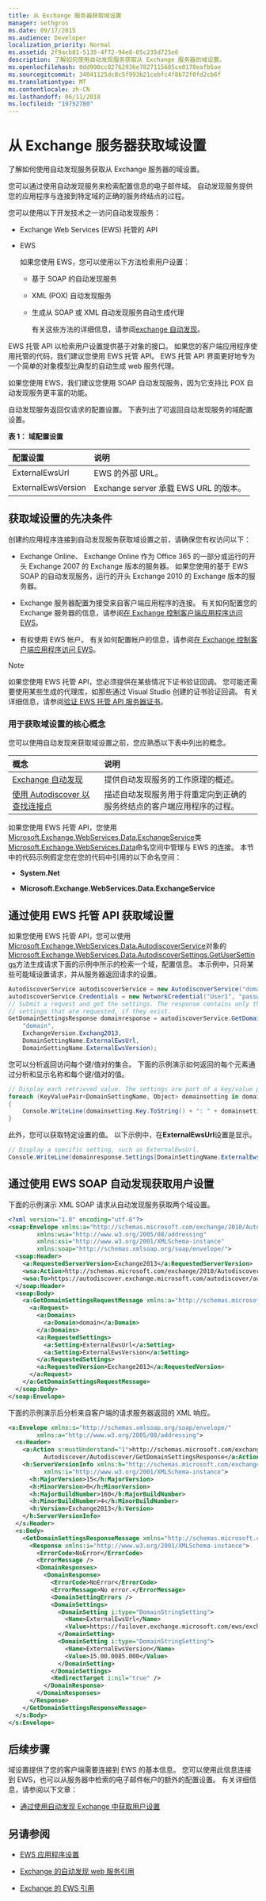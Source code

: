 ```yaml
---
title: 从 Exchange 服务器获取域设置
manager: sethgros
ms.date: 09/17/2015
ms.audience: Developer
localization_priority: Normal
ms.assetid: 2f9acb81-5135-4f72-94e8-65c235d725e6
description: 了解如何使用自动发现服务获取从 Exchange 服务器的域设置。
ms.openlocfilehash: 0dd990cc82762936e7827115685ce0178eafb5ae
ms.sourcegitcommit: 34041125dc8c5f993b21cebfc4f8b72f0fd2cb6f
ms.translationtype: MT
ms.contentlocale: zh-CN
ms.lasthandoff: 06/11/2018
ms.locfileid: "19752780"
---
```

# <a name="get-domain-settings-from-an-exchange-server"></a>从 Exchange 服务器获取域设置

了解如何使用自动发现服务获取从 Exchange 服务器的域设置。
  
您可以通过使用自动发现服务来检索配置信息的电子邮件域。 自动发现服务提供您的应用程序与连接到特定域的正确的服务终结点的过程。
  
您可以使用以下开发技术之一访问自动发现服务：
  
- Exchange Web Services (EWS) 托管的 API
    
- EWS
    
    如果您使用 EWS，您可以使用以下方法检索用户设置：
    
  - 基于 SOAP 的自动发现服务
    
  - XML (POX) 自动发现服务
    
  - 生成从 SOAP 或 XML 自动发现服务自动生成代理
    
    有关这些方法的详细信息，请参阅[exchange 自动发现](autodiscover-for-exchange.md)。
    
EWS 托管 API 以检索用户设置提供基于对象的接口。 如果您的客户端应用程序使用托管的代码，我们建议您使用 EWS 托管 API。 EWS 托管 API 界面更好地专为一个简单的对象模型比典型的自动生成 web 服务代理。 
  
如果您使用 EWS，我们建议您使用 SOAP 自动发现服务，因为它支持比 POX 自动发现服务更丰富的功能。
  
自动发现服务返回仅请求的配置设置。 下表列出了可返回自动发现服务的域配置设置。
  
**表 1： 域配置设置**

|**配置设置**|**说明**|
|:-----|:-----|
|ExternalEwsUrl  <br/> |EWS 的外部 URL。  <br/> |
|ExternalEwsVersion  <br/> |Exchange server 承载 EWS URL 的版本。  <br/> |
   
## <a name="prerequisites-for-getting-domain-settings"></a>获取域设置的先决条件
<a name="bk_Prereq"> </a>

创建的应用程序连接到自动发现服务获取域设置之前，请确保您有权访问以下：
  
- Exchange Online、 Exchange Online 作为 Office 365 的一部分或运行的开头 Exchange 2007 的 Exchange 版本的服务器。 如果您使用的基于 EWS SOAP 的自动发现服务，运行的开头 Exchange 2010 的 Exchange 版本的服务器。
    
- Exchange 服务器配置为接受来自客户端应用程序的连接。 有关如何配置您的 Exchange 服务器的信息，请参阅[在 Exchange 控制客户端应用程序访问 EWS](controlling-client-application-access-to-ews-in-exchange.md)。
    
- 有权使用 EWS 帐户。 有关如何配置帐户的信息，请参阅[在 Exchange 控制客户端应用程序访问 EWS](controlling-client-application-access-to-ews-in-exchange.md)。
    
> [!NOTE]
> 如果您使用 EWS 托管 API，您必须提供在某些情况下证书验证回调。 您可能还需要使用某些生成的代理库，如那些通过 Visual Studio 创建的证书验证回调。 有关详细信息，请参阅[验证 EWS 托管 API 服务器证书](how-to-validate-a-server-certificate-for-the-ews-managed-api.md)。 
  
### <a name="core-concepts-for-getting-domain-settings"></a>用于获取域设置的核心概念
<a name="bk_Core"> </a>

您可以使用自动发现来获取域设置之前，您应熟悉以下表中列出的概念。
  
|**概念**|**说明**|
|:-----|:-----|
|[Exchange 自动发现](autodiscover-for-exchange.md) <br/> |提供自动发现服务的工作原理的概述。  <br/> |
|[使用 Autodiscover 以查找连接点](how-to-use-autodiscover-to-find-connection-points.md) <br/> |描述自动发现服务用于将重定向到正确的服务终结点的客户端应用程序的过程。  <br/> |
   
如果您使用 EWS 托管 API，您使用[Microsoft.Exchange.WebServices.Data.ExchangeService](http://msdn.microsoft.com/en-us/library/exchange/dd635811%28v=exchg.80%29.aspx)类[Microsoft.Exchange.WebServices.Data](http://msdn.microsoft.com/en-us/library/exchange/dd633907%28v=exchg.80%29.aspx)命名空间中管理与 EWS 的连接。 本节中的代码示例假定您在您的代码中引用的以下命名空间： 
  
- **System.Net**
    
- **Microsoft.Exchange.WebServices.Data.ExchangeService**
    
## <a name="get-domain-settings-by-using-the-ews-managed-api"></a>通过使用 EWS 托管 API 获取域设置
<a name="bk_Managed"> </a>

如果您使用 EWS 托管 API，您可以使用[Microsoft.Exchange.WebServices.Data.AutodiscoverService](http://msdn.microsoft.com/en-us/library/exchange/dd634321%28v=exchg.80%29.aspx)对象的[Microsoft.Exchange.WebServices.Data.AutodiscoverSettings.GetUserSettings](http://msdn.microsoft.com/en-us/library/exchange/microsoft.exchange.webservices.autodiscover.autodiscoverservice.getusersettings%28v=exchg.80%29.aspx)方法生成请求下面的示例中所示的检索一个域，配置信息。 本示例中，只将某些可能域设置请求，并从服务器返回请求的设置。 
  
```cs
AutodiscoverService autodiscoverService = new AutodiscoverService("domain.contoso.com");
autodiscoverService.Credentials = new NetworkCredential("User1", "password", "domain.contoso.com");
// Submit a request and get the settings. The response contains only the
// settings that are requested, if they exist.
GetDomainSettingsResponse domainresponse = autodiscoverService.GetDomainSettings(
    "domain",
    ExchangeVersion.Exchang2013,
    DomainSettingName.ExternalEwsUrl,
    DomainSettingName.ExternalEwsVersion);
```

您可以分析返回访问每个键/值对的集合。 下面的示例演示如何返回的每个元素通过分析和显示名称和每个键/值对的值。
  
```cs
// Display each retrieved value. The settings are part of a key/value pair.
foreach (KeyValuePair<DomainSettingName, Object> domainsetting in domainresponse.Settings)
{
    Console.WriteLine(domainsetting.Key.ToString() + ": " + domainsetting.Value.ToString());
}
```

此外，您可以获取特定设置的值。 以下示例中，在**ExternalEwsUrl**设置是显示。 
  
```cs
// Display a specific setting, such as ExternalEwsUrl.
Console.WriteLine(domainresponse.Settings[DomainSettingName.ExternalEwsUrl]);
```

## <a name="get-user-settings-by-using-ews-soap-autodiscover"></a>通过使用 EWS SOAP 自动发现获取用户设置
<a name="bk_SOAP"> </a>

下面的示例演示 XML SOAP 请求从自动发现服务获取两个域设置。
  
```XML
<?xml version="1.0" encoding="utf-8"?>
<soap:Envelope xmlns:a="http://schemas.microsoft.com/exchange/2010/Autodiscover" 
        xmlns:wsa="http://www.w3.org/2005/08/addressing" 
        xmlns:xsi="http://www.w3.org/2001/XMLSchema-instance" 
        xmlns:soap="http://schemas.xmlsoap.org/soap/envelope/">
  <soap:Header>
    <a:RequestedServerVersion>Exchange2013</a:RequestedServerVersion>
    <wsa:Action>http://schemas.microsoft.com/exchange/2010/Autodiscover/Autodiscover/GetDomainSettings</wsa:Action>
    <wsa:To>https://autodiscover.exchange.microsoft.com/autodiscover/autodiscover.svc</wsa:To>
  </soap:Header>
  <soap:Body>
    <a:GetDomainSettingsRequestMessage xmlns:a="http://schemas.microsoft.com/exchange/2010/Autodiscover">
      <a:Request>
        <a:Domains>
          <a:Domain>domain</a:Domain>
        </a:Domains>
        <a:RequestedSettings>
          <a:Setting>ExternalEwsUrl</a:Setting>
          <a:Setting>ExternalEwsVersion</a:Setting>
        </a:RequestedSettings>
        <a:RequestedVersion>Exchange2013</a:RequestedVersion>
      </a:Request>
    </a:GetDomainSettingsRequestMessage>
  </soap:Body>
</soap:Envelope>
```

下面的示例演示后分析来自客户端的请求服务器返回的 XML 响应。
  
```XML
<s:Envelope xmlns:s="http://schemas.xmlsoap.org/soap/envelope/" 
        xmlns:a="http://www.w3.org/2005/08/addressing">
  <s:Header>
    <a:Action s:mustUnderstand="1">http://schemas.microsoft.com/exchange/2010/
          Autodiscover/Autodiscover/GetDomainSettingsResponse</a:Action>
    <h:ServerVersionInfo xmlns:h="http://schemas.microsoft.com/exchange/2010/Autodiscover" 
          xmlns:i="http://www.w3.org/2001/XMLSchema-instance">
      <h:MajorVersion>15</h:MajorVersion>
      <h:MinorVersion>0</h:MinorVersion>
      <h:MajorBuildNumber>160</h:MajorBuildNumber>
      <h:MinorBuildNumber>4</h:MinorBuildNumber>
      <h:Version>Exchange2013</h:Version>
    </h:ServerVersionInfo>
  </s:Header>
  <s:Body>
    <GetDomainSettingsResponseMessage xmlns="http://schemas.microsoft.com/exchange/2010/Autodiscover">
      <Response xmlns:i="http://www.w3.org/2001/XMLSchema-instance">
        <ErrorCode>NoError</ErrorCode>
        <ErrorMessage />
        <DomainResponses>
          <DomainResponse>
            <ErrorCode>NoError</ErrorCode>
            <ErrorMessage>No error.</ErrorMessage>
            <DomainSettingErrors />
            <DomainSettings>
              <DomainSetting i:type="DomainStringSetting">
                <Name>ExternalEwsUrl</Name>
                <Value>https://failover.exchange.microsoft.com/ews/exchange.asmx</Value>
              </DomainSetting>
              <DomainSetting i:type="DomainStringSetting">
                <Name>ExternalEwsVersion</Name>
                <Value>15.00.0085.000</Value>
              </DomainSetting>
            </DomainSettings>
            <RedirectTarget i:nil="true" />
          </DomainResponse>
        </DomainResponses>
      </Response>
    </GetDomainSettingsResponseMessage>
  </s:Body>
</s:Envelope>
```

## <a name="next-steps"></a>后续步骤
<a name="bk_Next"> </a>

域设置提供了您的客户端需要连接到 EWS 的基本信息。 您可以使用此信息连接到 EWS，也可以从服务器中检索的电子邮件帐户的额外的配置设置。 有关详细信息，请参阅以下文章：
  
- [通过使用自动发现 Exchange 中获取用户设置](how-to-get-user-settings-from-exchange-by-using-autodiscover.md)
    
## <a name="see-also"></a>另请参阅


- [EWS 应用程序设置](setting-up-your-ews-application.md)
    
- [Exchange 的自动发现 web 服务引用](http://msdn.microsoft.com/library/a01124a8-a8cf-4b80-8625-d7ee05690bca%28Office.15%29.aspx)
    
- [Exchange 的 EWS 引用](http://msdn.microsoft.com/library/2a873474-1bb2-4cb1-a556-40e8c4159f4a%28Office.15%29.aspx)
    

